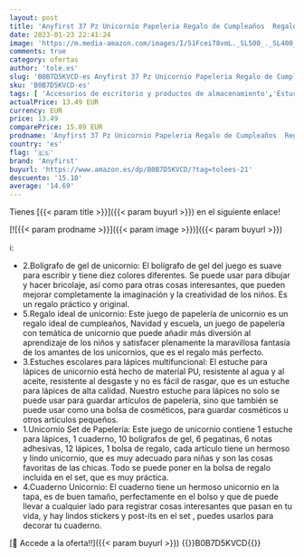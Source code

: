 ```yaml
---
layout: post
title: 'Anyfirst 37 Pz Unicornio Papeleria Regalo de Cumpleaños  Regalos de Unicornio Incluir Estuche Escolar y Cuadernos y Adhesivas  Estuche Unicornio para Niña 6 7 8 9 10 Años  Rosado '
date: 2023-01-23 22:41:24
image: 'https://m.media-amazon.com/images/I/51Fcei78vmL._SL500_._SL400_.jpg'
comments: true
category: ofertas
author: 'tole.es'
slug: 'B0B7D5KVCD-es Anyfirst 37 Pz Unicornio Papeleria Regalo de Cumpleaños...'
sku: 'B0B7D5KVCD-es'
tags: [ 'Accesorios de escritorio y productos de almacenamiento','Estuches escolares','Material de oficina','Materiales, organizadores y dispensadores de escritorio','Oficina y papelería','anyfirst','escolar','🇪🇸', ]
actualPrice: 13.49 EUR
currency: EUR
price: 13.49
comparePrice: 15.89 EUR
prodname: 'Anyfirst 37 Pz Unicornio Papeleria Regalo de Cumpleaños  Regalos de Unicornio Incluir Estuche Escolar y Cuadernos y Adhesivas  Estuche Unicornio para Niña 6 7 8 9 10 Años  Rosado '
country: 'es'
flag: '🇪🇸'
brand: 'Anyfirst'
buyurl: 'https://www.amazon.es/dp/B0B7D5KVCD/?tag=tolees-21'
descuento: '15.10'
average: '14.69'
---
```


Tienes [{{< param title >}}]({{< param buyurl >}}) en el siguiente enlace!

[![{{< param prodname >}}]({{< param image >}})]({{< param buyurl >}})

ℹ️:

- 2.Bolígrafo de gel de unicornio: El bolígrafo de gel del juego es suave para escribir y tiene diez colores diferentes. Se puede usar para dibujar y hacer bricolaje, así como para otras cosas interesantes, que pueden mejorar completamente la imaginación y la creatividad de los niños. Es un regalo práctico y original.
- 5.Regalo ideal de unicornio: Este juego de papelería de unicornio es un regalo ideal de cumpleaños, Navidad y escuela, un juego de papelería con temática de unicornio que puede añadir más diversión al aprendizaje de los niños y satisfacer plenamente la maravillosa fantasía de los amantes de los unicornios, que es el regalo más perfecto.
- 3.Estuches escolares para lápices multifuncional: El estuche para lápices de unicornio está hecho de material PU, resistente al agua y al aceite, resistente al desgaste y no es fácil de rasgar, que es un estuche para lápices de alta calidad. Nuestro estuche para lápices no solo se puede usar para guardar artículos de papelería, sino que también se puede usar como una bolsa de cosméticos, para guardar cosméticos u otros artículos pequeños.
- 1.Unicornio Set de Papelería: Este juego de unicornio contiene 1 estuche para lápices, 1 cuaderno, 10 bolígrafos de gel, 6 pegatinas, 6 notas adhesivas, 12 lápices, 1 bolsa de regalo, cada artículo tiene un hermoso y lindo unicornio, que es muy adecuado para niñas y son las cosas favoritas de las chicas. Todo se puede poner en la bolsa de regalo incluida en el set, que es muy práctica.
- 4.Cuaderno Unicornio: El cuaderno tiene un hermoso unicornio en la tapa, es de buen tamaño, perfectamente en el bolso y que de puede llevar a cualquier lado para registrar cosas interesantes que pasan en tu vida, y hay lindos stickers y post-its en el set , puedes usarlos para decorar tu cuaderno.

[🛒 Accede a la oferta!!]({{< param buyurl >}})
{{<world>}}B0B7D5KVCD{{</world>}}
